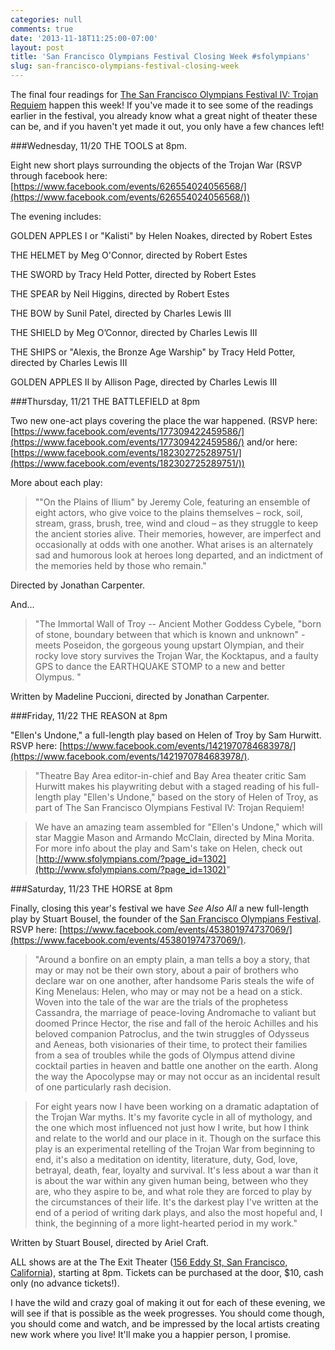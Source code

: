```yaml
---
categories: null
comments: true
date: '2013-11-18T11:25:00-07:00'
layout: post
title: 'San Francisco Olympians Festival Closing Week #sfolympians'
slug: san-francisco-olympians-festival-closing-week
---
```


The final four readings for [The San Francisco Olympians Festival IV: Trojan Requiem](https://www.facebook.com/events/688412094520116/) happen this week! If you've made it to see some of the readings earlier in the festival, you already know what a great night of theater these can be, and if you haven't yet made it out, you only have a few chances left!

###Wednesday, 11/20 THE TOOLS at 8pm.

Eight new short plays surrounding the objects of the Trojan War (RSVP through facebook here: [https://www.facebook.com/events/626554024056568/](https://www.facebook.com/events/626554024056568/))

The evening includes:

GOLDEN APPLES I or "Kalisti" by Helen Noakes, directed by Robert Estes

THE HELMET by Meg O'Connor, directed by Robert Estes

THE SWORD by Tracy Held Potter, directed by Robert Estes

THE SPEAR by Neil Higgins, directed by Robert Estes

THE BOW by Sunil Patel, directed by Charles Lewis III

THE SHIELD by Meg O’Connor, directed by Charles Lewis III

THE SHIPS or "Alexis, the Bronze Age Warship" by Tracy Held Potter, directed by Charles Lewis III

GOLDEN APPLES II by Allison Page, directed by Charles Lewis III

###Thursday, 11/21 THE BATTLEFIELD at 8pm

Two new one-act plays covering the place the war happened. (RSVP here: [https://www.facebook.com/events/177309422459586/](https://www.facebook.com/events/177309422459586/) and/or here: [https://www.facebook.com/events/182302725289751/](https://www.facebook.com/events/182302725289751/))

More about each play:

>""On the Plains of Ilium" by Jeremy Cole, featuring an ensemble of eight actors, who give voice to the plains themselves – rock, soil, stream, grass, brush, tree, wind and cloud – as they struggle to keep the ancient stories alive. Their memories, however, are imperfect and occasionally at odds with one another. What arises is an alternately sad and humorous look at heroes long departed, and an indictment of the memories held by those who remain."

Directed by Jonathan Carpenter.

And...

>"The Immortal Wall of Troy -- Ancient Mother Goddess Cybele, "born of stone, boundary between that which is known and unknown" - meets Poseidon, the gorgeous young upstart Olympian, and their rocky love story survives the Trojan War, the Kocktapus, and a faulty GPS to dance the EARTHQUAKE STOMP to a new and better Olympus. "

Written by Madeline Puccioni, directed by Jonathan Carpenter.

###Friday, 11/22 THE REASON at 8pm

"Ellen's Undone," a full-length play based on Helen of Troy by Sam Hurwitt. RSVP here: [https://www.facebook.com/events/1421970784683978/](https://www.facebook.com/events/1421970784683978/).

>"Theatre Bay Area editor-in-chief and Bay Area theater critic Sam Hurwitt makes his playwriting debut with a staged reading of his full-length play "Ellen's Undone," based on the story of Helen of Troy, as part of The San Francisco Olympians Festival IV: Trojan Requiem!

>We have an amazing team assembled for "Ellen's Undone," which will star Maggie Mason and Armando McClain, directed by Mina Morita. For more info about the play and Sam's take on Helen, check out [http://www.sfolympians.com/?page_id=1302](http://www.sfolympians.com/?page_id=1302)"

###Saturday, 11/23 THE HORSE at 8pm

Finally, closing this year's festival we have *See Also All* a new full-length play by Stuart Bousel, the founder of the [San Francisco Olympians Festival](http://www.sfolympians.com/). RSVP here: [https://www.facebook.com/events/453801974737069/](https://www.facebook.com/events/453801974737069/).

>"Around a bonfire on an empty plain, a man tells a boy a story, that may or may not be their own story, about a pair of brothers who declare war on one another, after handsome Paris steals the wife of King Menelaus: Helen, who may or may not be a head on a stick. Woven into the tale of the war are the trials of the prophetess Cassandra, the marriage of peace-loving Andromache to valiant but doomed Prince Hector, the rise and fall of the heroic Achilles and his beloved companion Patroclus, and the twin struggles of Odysseus and Aeneas, both visionaries of their time, to protect their families from a sea of troubles while the gods of Olympus attend divine cocktail parties in heaven and battle one another on the earth. Along the way the Apocolypse may or may not occur as an incidental result of one particularly rash decision. 

>For eight years now I have been working on a dramatic adaptation of the Trojan War myths. It's my favorite cycle in all of mythology, and the one which most influenced not just how I write, but how I think and relate to the world and our place in it. Though on the surface this play is an experimental retelling of the Trojan War from beginning to end, it's also a meditation on identity, literature, duty, God, love, betrayal, death, fear, loyalty and survival. It's less about a war than it is about the war within any given human being, between who they are, who they aspire to be, and what role they are forced to play by the circumstances of their life. It's the darkest play I've written at the end of a period of writing dark plays, and also the most hopeful and, I think, the beginning of a more light-hearted period in my work."

Written by Stuart Bousel, directed by Ariel Craft.

ALL shows are at the The Exit Theater ([156 Eddy St, San Francisco, California](https://maps.google.com/maps?q=156+Eddy+St,+San+Francisco,+California&ie=UTF-8&hq=&hnear=0x808580857eeea069:0xa991940321ed080b,156+Eddy+St,+San+Francisco,+CA+94102&gl=us&ei=oG2KUpmqL8fHiwLCwIGoCA&ved=0CCwQ8gEwAA)), starting at 8pm. Tickets can be purchased at the door, $10, cash only (no advance tickets!).

I have the wild and crazy goal of making it out for each of these evening, we will see if that is possible as the week progresses. You should come though, you should come and watch, and be impressed by the local artists creating new work where you live! It'll make you a happier person, I promise.